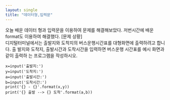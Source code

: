 ```yaml
---
layout: single
title: "데이터형,입력문"
---
```

오늘 배운 데이터 형과 입력문을 이용하여 문제를 해결해보았다. 저번시간에 배운 format도 이용하여 해결했다.
[문제 상황]  
디지털터미널에서는 출발지와 도착지의 버스운행시간표를 대형화면에 출력하려고 합니다. 출
발지와 도착지, 출발시간과 도착시간을 입력하면 버스운행 시간표를 예시 화면과 같이 출력하
는 프로그램을 작성하시오.

~~~
x=input('출발지:')
y=input('도착지:')
a=input('출발시간:')
b=input('도착시간:')
print('{} - {}'.format(x,y))
print('{} 출발 --> {} 도착'.format(a,b))
~~~

